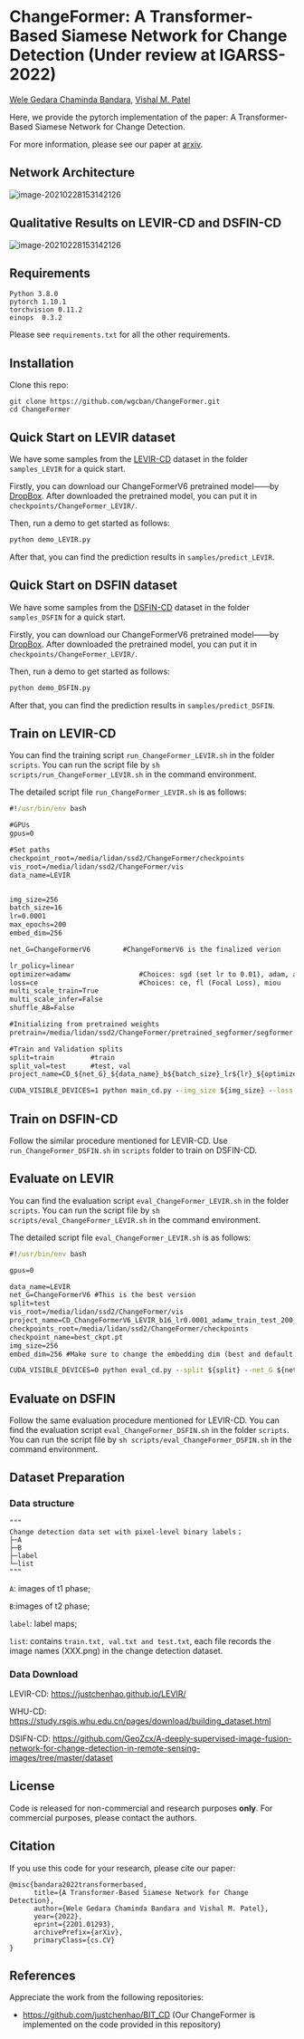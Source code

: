 # ChangeFormer: A Transformer-Based Siamese Network for Change Detection (Under review at IGARSS-2022)

[Wele Gedara Chaminda Bandara](https://www.linkedin.com/in/chamindabandara/), [Vishal M. Patel](https://engineering.jhu.edu/vpatel36/sciencex_teams/vishalpatel/)


Here, we provide the pytorch implementation of the paper: A Transformer-Based Siamese Network for Change Detection.

For more information, please see our paper at [arxiv](https://arxiv.org/pdf/2201.01293.pdf). 

## Network Architecture
![image-20210228153142126](./images/IGARS_ChangeFormer.jpeg)

## Qualitative Results on LEVIR-CD and DSFIN-CD
![image-20210228153142126](./images/IGARS_ChangeFormer-LEVIR_DSFIN.jpeg)

## Requirements

```
Python 3.8.0
pytorch 1.10.1
torchvision 0.11.2
einops  0.3.2
```

Please see `requirements.txt` for all the other requirements.

## Installation

Clone this repo:

```shell
git clone https://github.com/wgcban/ChangeFormer.git
cd ChangeFormer
```

## Quick Start on LEVIR dataset

We have some samples from the [LEVIR-CD](https://justchenhao.github.io/LEVIR/) dataset in the folder `samples_LEVIR` for a quick start.

Firstly, you can download our ChangeFormerV6 pretrained model——by [DropBox](https://www.dropbox.com/sh/xoswrsu9n4ypr5h/AAAmUOE-DTq59fX-tE2TwPzKa?dl=0). After downloaded the pretrained model, you can put it in `checkpoints/ChangeFormer_LEVIR/`.

Then, run a demo to get started as follows:

```python
python demo_LEVIR.py
```

After that, you can find the prediction results in `samples/predict_LEVIR`.


## Quick Start on DSFIN dataset

We have some samples from the [DSFIN-CD](https://github.com/GeoZcx/A-deeply-supervised-image-fusion-network-for-change-detection-in-remote-sensing-images/tree/master/dataset) dataset in the folder `samples_DSFIN` for a quick start.

Firstly, you can download our ChangeFormerV6 pretrained model——by [DropBox](https://www.dropbox.com/sh/yrdbmkvhbpxuabw/AADHQIAd12tFTvBbgbh_z_BGa?dl=0). After downloaded the pretrained model, you can put it in `checkpoints/ChangeFormer_LEVIR/`.

Then, run a demo to get started as follows:

```python
python demo_DSFIN.py
```

After that, you can find the prediction results in `samples/predict_DSFIN`.



## Train on LEVIR-CD

You can find the training script `run_ChangeFormer_LEVIR.sh` in the folder `scripts`. You can run the script file by `sh scripts/run_ChangeFormer_LEVIR.sh` in the command environment.

The detailed script file `run_ChangeFormer_LEVIR.sh` is as follows:

```cmd
#!/usr/bin/env bash

#GPUs
gpus=0

#Set paths
checkpoint_root=/media/lidan/ssd2/ChangeFormer/checkpoints
vis_root=/media/lidan/ssd2/ChangeFormer/vis
data_name=LEVIR


img_size=256    
batch_size=16   
lr=0.0001         
max_epochs=200
embed_dim=256

net_G=ChangeFormerV6        #ChangeFormerV6 is the finalized verion

lr_policy=linear
optimizer=adamw                 #Choices: sgd (set lr to 0.01), adam, adamw
loss=ce                         #Choices: ce, fl (Focal Loss), miou
multi_scale_train=True
multi_scale_infer=False
shuffle_AB=False

#Initializing from pretrained weights
pretrain=/media/lidan/ssd2/ChangeFormer/pretrained_segformer/segformer.b2.512x512.ade.160k.pth

#Train and Validation splits
split=train         #train
split_val=test      #test, val
project_name=CD_${net_G}_${data_name}_b${batch_size}_lr${lr}_${optimizer}_${split}_${split_val}_${max_epochs}_${lr_policy}_${loss}_multi_train_${multi_scale_train}_multi_infer_${multi_scale_infer}_shuffle_AB_${shuffle_AB}_embed_dim_${embed_dim}

CUDA_VISIBLE_DEVICES=1 python main_cd.py --img_size ${img_size} --loss ${loss} --checkpoint_root ${checkpoint_root} --vis_root ${vis_root} --lr_policy ${lr_policy} --optimizer ${optimizer} --pretrain ${pretrain} --split ${split} --split_val ${split_val} --net_G ${net_G} --multi_scale_train ${multi_scale_train} --multi_scale_infer ${multi_scale_infer} --gpu_ids ${gpus} --max_epochs ${max_epochs} --project_name ${project_name} --batch_size ${batch_size} --shuffle_AB ${shuffle_AB} --data_name ${data_name}  --lr ${lr} --embed_dim ${embed_dim}
```

## Train on DSFIN-CD

Follow the similar procedure mentioned for LEVIR-CD. Use `run_ChangeFormer_DSFIN.sh` in `scripts` folder to train on DSFIN-CD.

## Evaluate on LEVIR

You can find the evaluation script `eval_ChangeFormer_LEVIR.sh` in the folder `scripts`. You can run the script file by `sh scripts/eval_ChangeFormer_LEVIR.sh` in the command environment.

The detailed script file `eval_ChangeFormer_LEVIR.sh` is as follows:

```cmd
#!/usr/bin/env bash

gpus=0

data_name=LEVIR
net_G=ChangeFormerV6 #This is the best version
split=test
vis_root=/media/lidan/ssd2/ChangeFormer/vis
project_name=CD_ChangeFormerV6_LEVIR_b16_lr0.0001_adamw_train_test_200_linear_ce_multi_train_True_multi_infer_False_shuffle_AB_False_embed_dim_256
checkpoints_root=/media/lidan/ssd2/ChangeFormer/checkpoints
checkpoint_name=best_ckpt.pt
img_size=256
embed_dim=256 #Make sure to change the embedding dim (best and default = 256)

CUDA_VISIBLE_DEVICES=0 python eval_cd.py --split ${split} --net_G ${net_G} --embed_dim ${embed_dim} --img_size ${img_size} --vis_root ${vis_root} --checkpoints_root ${checkpoints_root} --checkpoint_name ${checkpoint_name} --gpu_ids ${gpus} --project_name ${project_name} --data_name ${data_name}
```

## Evaluate on DSFIN

Follow the same evaluation procedure mentioned for LEVIR-CD. You can find the evaluation script `eval_ChangeFormer_DSFIN.sh` in the folder `scripts`. You can run the script file by `sh scripts/eval_ChangeFormer_DSFIN.sh` in the command environment.

## Dataset Preparation

### Data structure

```
"""
Change detection data set with pixel-level binary labels；
├─A
├─B
├─label
└─list
"""
```

`A`: images of t1 phase;

`B`:images of t2 phase;

`label`: label maps;

`list`: contains `train.txt, val.txt and test.txt`, each file records the image names (XXX.png) in the change detection dataset.

### Data Download 

LEVIR-CD: https://justchenhao.github.io/LEVIR/

WHU-CD: https://study.rsgis.whu.edu.cn/pages/download/building_dataset.html

DSIFN-CD: https://github.com/GeoZcx/A-deeply-supervised-image-fusion-network-for-change-detection-in-remote-sensing-images/tree/master/dataset

## License

Code is released for non-commercial and research purposes **only**. For commercial purposes, please contact the authors.

## Citation

If you use this code for your research, please cite our paper:

```
@misc{bandara2022transformerbased,
      title={A Transformer-Based Siamese Network for Change Detection}, 
      author={Wele Gedara Chaminda Bandara and Vishal M. Patel},
      year={2022},
      eprint={2201.01293},
      archivePrefix={arXiv},
      primaryClass={cs.CV}
}
```

## References
Appreciate the work from the following repositories:

- https://github.com/justchenhao/BIT_CD (Our ChangeFormer is implemented on the code provided in this repository)

